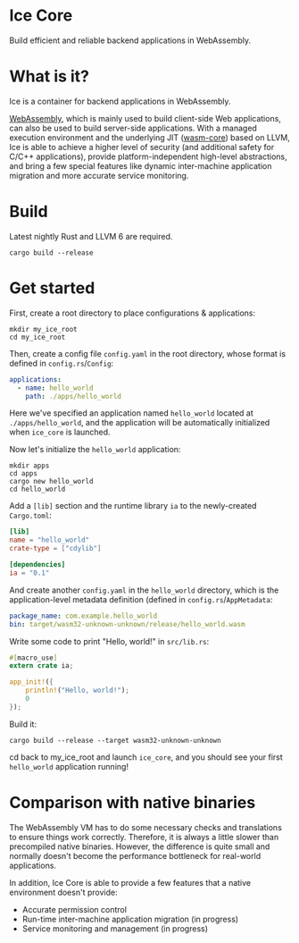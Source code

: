 # Ice Core

Build efficient and reliable backend applications in WebAssembly.

# What is it?

Ice is a container for backend applications in WebAssembly.

[WebAssembly](http://webassembly.org/), which is mainly used to build client-side Web applications, can also be used to build server-side applications. With a managed execution environment and the underlying JIT ([wasm-core](https://github.com/losfair/wasm-core)) based on LLVM, Ice is able to achieve a higher level of security (and additional safety for C/C++ applications), provide platform-independent high-level abstractions, and bring a few special features like dynamic inter-machine application migration and more accurate service monitoring.

# Build

Latest nightly Rust and LLVM 6 are required.

```
cargo build --release
```

# Get started

First, create a root directory to place configurations & applications:

```
mkdir my_ice_root
cd my_ice_root
```

Then, create a config file `config.yaml` in the root directory, whose format is defined in `config.rs`/`Config`:

```yaml
applications:
  - name: hello_world
    path: ./apps/hello_world
```

Here we've specified an application named `hello_world` located at `./apps/hello_world`, and the application will be automatically initialized when `ice_core` is launched.

Now let's initialize the `hello_world` application:

```
mkdir apps
cd apps
cargo new hello_world
cd hello_world
```

Add a `[lib]` section and the runtime library `ia` to the newly-created `Cargo.toml`:

```toml
[lib]
name = "hello_world"
crate-type = ["cdylib"]

[dependencies]
ia = "0.1"
```

And create another `config.yaml` in the `hello_world` directory, which is the application-level metadata definition (defined in `config.rs`/`AppMetadata`:

```yaml
package_name: com.example.hello_world
bin: target/wasm32-unknown-unknown/release/hello_world.wasm
```

Write some code to print "Hello, world!" in `src/lib.rs`:

```rust
#[macro_use]
extern crate ia;

app_init!({
    println!("Hello, world!");
    0
});
```

Build it:

```
cargo build --release --target wasm32-unknown-unknown
```

cd back to my_ice_root and launch `ice_core`, and you should see your first `hello_world` application running!

# Comparison with native binaries

The WebAssembly VM has to do some necessary checks and translations to ensure things work correctly. Therefore, it is always a little slower than precompiled native binaries. However, the difference is quite small and normally doesn't become the performance bottleneck for real-world applications.

In addition, Ice Core is able to provide a few features that a native environment doesn't provide:

- Accurate permission control
- Run-time inter-machine application migration (in progress)
- Service monitoring and management (in progress)

